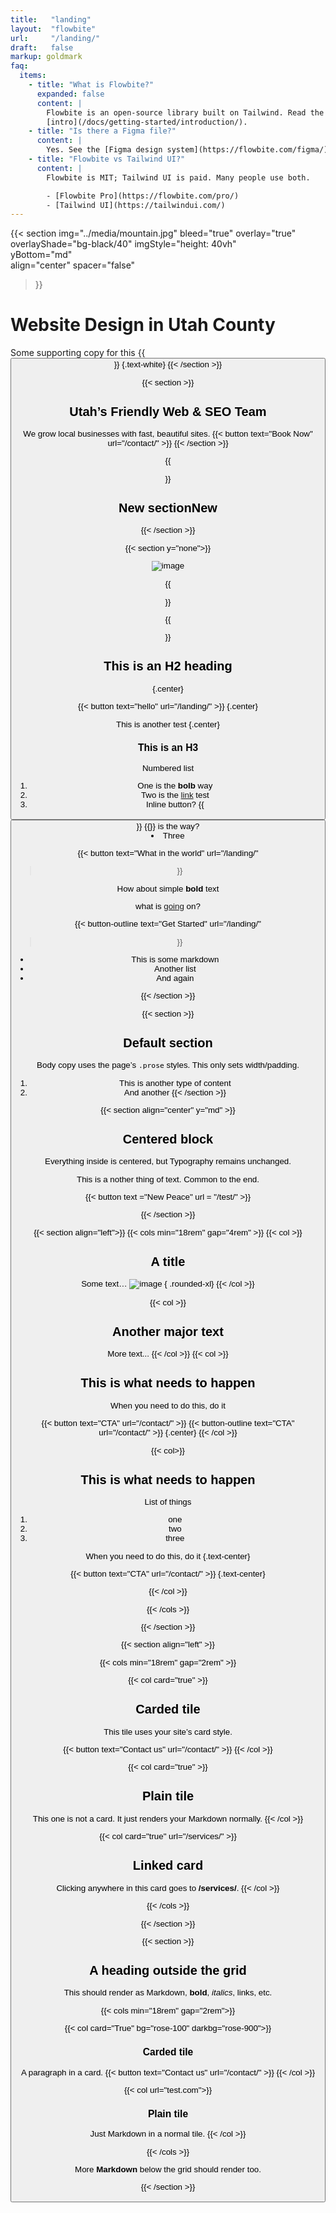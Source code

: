 ```yaml
---
title:   "landing"
layout:  "flowbite"
url:     "/landing/"
draft:   false
markup: goldmark
faq:
  items:
    - title: "What is Flowbite?"
      expanded: false
      content: |
        Flowbite is an open-source library built on Tailwind. Read the
        [intro](/docs/getting-started/introduction/).
    - title: "Is there a Figma file?"
      content: |
        Yes. See the [Figma design system](https://flowbite.com/figma/).
    - title: "Flowbite vs Tailwind UI?"
      content: |
        Flowbite is MIT; Tailwind UI is paid. Many people use both.

        - [Flowbite Pro](https://flowbite.com/pro/)
        - [Tailwind UI](https://tailwindui.com/)
---
```

{{< section
  img="../media/mountain.jpg"
  bleed="true"
  overlay="true"
  overlayShade="bg-black/40"
  imgStyle="height: 40vh"     
  yBottom="md"                      
  align="center"
  spacer="false"
>}}

# Website Design in Utah County
Some supporting copy for this {{<button>}}
{.text-white}
{{< /section >}}

{{< section >}}
## Utah’s Friendly Web & SEO Team
We grow local businesses with fast, beautiful sites.
{{< button text="Book Now" url="/contact/" >}}
{{< /section >}}

{{<section>}}

## New sectionNew 

{{< /section >}}



{{< section  y="none">}}

  ![image](../media/carwash.jpg)

{{</section>}}

{{<section>}}

## This is an H2 heading 
{.center}

{{< button text="hello" url="/landing/" >}}
{.center}

This is another test
{.center}

### This is an H3

Numbered list
1. One is the **bolb** way
2. Two is the [link](/test/) test
3. Inline button? {{<button>}} {{<button-outline text="Button" >}} is the way? 
4. Three

{{< button
    text="What in the world"
    url="/landing/"
>}}

How about simple **bold** text

what is [going]("https://rankutah.com") on?

{{< button-outline
    text="Get Started"
    url="/landing/"
>}}

- This is some markdown
- Another list
- And again


{{< /section >}}



{{< section >}}
## Default section
Body copy uses the page’s `.prose` styles. This only sets width/padding.
1. This is another type of content
2. And another
{{< /section >}}

{{< section align="center" y="md" >}}
## Centered block

Everything inside is centered, but Typography remains unchanged.

This is a nother thing of text. Common to the end. 

{{< button text ="New Peace" url = "/test/" >}}

{{< /section >}}

{{< section align="left">}}
{{< cols min="18rem" gap="4rem" >}}
  {{< col >}}  
  ## A title

  

  Some text…
  ![image](../media/carwash.jpg)
  { .rounded-xl}
  {{< /col >}}
  
  {{< col >}}
  ## Another major text
  More text...
  {{< /col >}}
  {{< col >}}
  ## This is what needs to happen
  When you need to do this, do it
  
  {{< button text="CTA" url="/contact/" >}}
  {{< button-outline text="CTA" url="/contact/" >}}
  {.center}
  {{< /col >}}

  {{< col>}}
  ## This is what needs to happen 

  List of things

  1. one
  2. two
  3. three
  



  When you need to do this, do it
  {.text-center} 
  
  
  {{< button text="CTA" url="/contact/" >}}
  {.text-center}

  {{< /col >}}

{{< /cols >}}

{{< /section >}}


{{< section align="left" >}}

{{< cols min="18rem" gap="2rem" >}}

  {{< col card="true" >}}
  ## Carded tile
  This tile uses your site’s card style.
  
  {{< button text="Contact us" url="/contact/" >}}
  {{< /col >}}

  {{< col card="true" >}}
  ## Plain tile
  This one is not a card. It just renders your Markdown normally.
  {{< /col >}}

  {{< col card="true" url="/services/" >}}
  ## Linked card
  Clicking anywhere in this card goes to **/services/**.
  {{< /col >}}

{{< /cols >}}

{{< /section >}}



{{< section >}}

## A heading outside the grid
This should render as Markdown, **bold**, *italics*, links, etc.

{{< cols min="18rem" gap="2rem">}}

  {{< col card="True" bg="rose-100" darkbg="rose-900">}}
  ### Carded tile
  A paragraph in a card.
  {{< button text="Contact us" url="/contact/" >}}
  {{< /col >}}

  {{< col url="test.com">}}
  ### Plain tile
  Just Markdown in a normal tile.
  {{< /col >}}

{{< /cols >}}

More **Markdown** below the grid should render too.

{{< /section >}}
